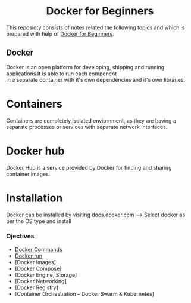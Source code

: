 <h1 align="center"> Docker for Beginners </h1>

This reposioty consists of notes related the following topics and which is prepared with help of [Docker for Beginners](https://kodekloud.com/courses/docker-for-the-absolute-beginner/).<br /> 

##  Docker

Docker is an open platform for developing, shipping and running applications.It is able to run each component <br />
in a separate container with it's own dependencies and it's own libraries.

# Containers

Containers are completely isolated enviornment, as they are having a separate processes or services with separate network interfaces.

# Docker hub

Docker Hub is a service provided by Docker for finding and sharing container images.

# Installation 

Docker can be installed by visiting docs.docker.com --> Select docker as per the OS type and install

### Ojectives
* [Docker Commands](./01_docker_command.md)
* [Docker run](./02_docker_run.md)
* [Docker Images]
* [Docker Compose]
* [Docker Engine, Storage]
* [Docker Networking]
* [Docker Registry]
* [Container Orchestration – Docker Swarm & Kubernetes]
